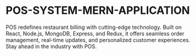 # POS-SYSTEM-MERN-APPLICATION
POS redefines restaurant billing with cutting-edge technology. Built on React, Node.js, MongoDB, Express, and Redux, it offers seamless order management, real-time updates, and personalized customer experiences. Stay ahead in the industry with POS.
